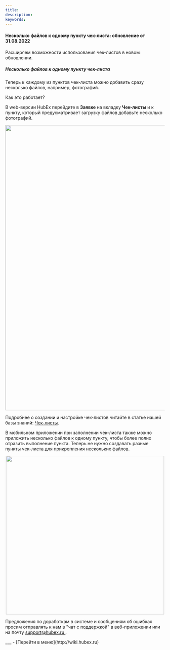 ```yaml
---
title: 
description: 
keywords: 
---
```


#### Несколько файлов к одному пункту чек-листа: обновление от 31.08.2022
<html>
<meta charset="utf-8">

</html>
<body>

<p>Расширяем возможности использования чек-листов в новом обновлении.</p>
<h5>Несколько файлов к одному пункту чек-листа</h5>
<p>Теперь к каждому из пунктов чек-листа можно добавить сразу несколько файлов, например, фотографий.</p>
<p>Как это работает?</p>
<p>В web-версии HubEx перейдите в <strong>Заявке</strong> на вкладку <strong>Чек-листы</strong> и к пункту, который предусматривает загрузку файлов добавьте несколько фотографий.</p>
<div><img style="margin: 0 auto; display: block; max-width: 100%;" src="https://i.ibb.co/RcgHG6f/Screenshot-16.png" width="900" height="auto" /></div>
<p>Подробнее о создании и настройке чек-листов читайте в статье нашей базы знаний: <a href="https://wiki.hubex.ru/docs/FAQ/RU/user/Checklists.html" target="_blank">Чек-листы</a>.</p>
<p>В мобильном приложении при заполнении чек-листа также можно приложить несколько файлов к одному пункту, чтобы более полно отразить выполнение пункта. Теперь не нужно создавать разные пункты чек-листа для прикрепления нескольких файлов.</p>
<div><img style="margin: 0 auto; display: block; max-width: 100%;" src="https://i.ibb.co/XbFGpg2/Microsoft-Teams-image-14.jpg" width="500" height="auto" /></div>
<p>Предложения по доработкам в системе и сообщениям об ошибках просим отправлять к нам в "чат с поддержкой" в веб-приложении или на почту <a href="mailto:support@hubex.ru" target="_blank" rel="noopener"> support@hubex.ru </a>.</p>

</body>
___
- [Перейти в меню](http://wiki.hubex.ru)
